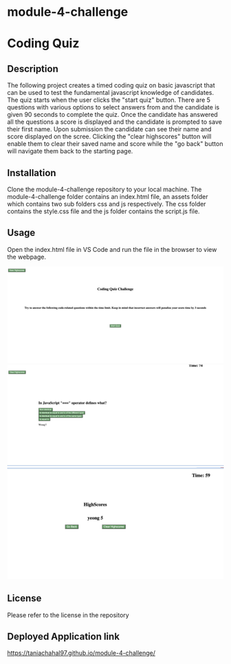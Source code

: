 # module-4-challenge
# Coding Quiz

## Description

The following project creates a timed coding quiz on basic javascript that can be used to test the fundamental javascript knowledge of candidates. The quiz starts when the user clicks the "start quiz" button. There are 5 questions with various options to select answers from and the candidate is given 90 seconds to complete the quiz. Once the candidate has answered all the questions a score is displayed and the candidate is prompted to save their first name. Upon submission the candidate can see their name and score displayed on the scree. Clicking the "clear highscores" button will enable them to clear their saved name and score while the "go back" button will navigate them back to the starting page.


## Installation

Clone the module-4-challenge repository to your local machine. The module-4-challenge folder contains an index.html file, an assets folder which contains two sub folders css and js respectively. The css folder contains the  style.css file and the js folder contains the script.js file. 

## Usage

Open the index.html file in VS Code and run the file in the browser to view the webpage. 

![portfolio image 1](images/quiz-image-1.png)
![portfolio image 3](images/quiz-image-2.png)
![portfolio image 2](images/quiz-image-3.png)


## License

Please refer to the license in the repository

## Deployed Application link
https://taniachahal97.github.io/module-4-challenge/